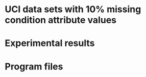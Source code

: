 # UCI data sets with 10% missing condition attribute values 
# Experimental results
# Program files
